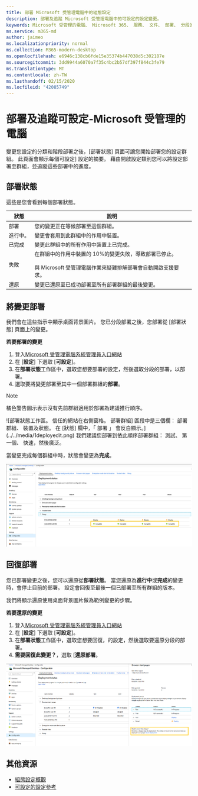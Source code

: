 ```yaml
---
title: 部署 Microsoft 受管理電腦中的組態設定
description: 部署及追蹤 Microsoft 受管理電腦中的可設定的設定變更。
keywords: Microsoft 受管理的電腦、 Microsoft 365、 服務、 文件、 部署、 分段的部署中，組態設定
ms.service: m365-md
author: jaimeo
ms.localizationpriority: normal
ms.collection: M365-modern-desktop
ms.openlocfilehash: e6946c138cb6fde15e35374b447038d5c302187e
ms.sourcegitcommit: 3dd9944a6070a7f35c4bc2b57df397f844c3fe79
ms.translationtype: MT
ms.contentlocale: zh-TW
ms.lasthandoff: 02/15/2020
ms.locfileid: "42085749"
---
```

# <a name="deploy-and-track-configurable-settings---microsoft-managed-desktop"></a>部署及追蹤可設定-Microsoft 受管理的電腦

變更您設定的分類和階段部署之後，[部署狀態] 頁面可讓您開始部署您的設定群組。 此頁面會顯示每個可設定] 設定的摘要。 藉由開啟設定類別您可以將設定部署至群組，並追蹤這些部署中的進度。

## <a name="deployment-statuses"></a>部署狀態 

這些是您會看到每個部署狀態。

狀態  | 說明 
--- | --- 
部署 | 您的變更正在等候部署至這個群組。
進行中。 | 變更會套用到此群組中的作用中裝置。 
已完成 | 變更此群組中的所有作用中裝置上已完成。 
失敗 | 在群組中的作用中裝置的 10%的變更失敗，導致部署已停止。<br><br> 與 Microsoft 受管理電腦作業來疑難排解部署會自動開啟支援要求。 
還原 | 變更已還原至已成功部署至所有部署群組的最後變更。

## <a name="deploy-changes"></a>將變更部署

我們會在這些指示中顯示桌面背景圖片。 您已分段部署之後，您部署從 [部署狀態] 頁面上的變更。 

**若要部署的變更**

1. 登入[Microsoft 受管理電腦系統管理員入口網站](https://aka.ms/mwaasportal)
2. 在 [**設定**] 下選取 [**可設定**]。
3. 在**部署狀態**工作區中，選取您想要部署的設定，然後選取分段的部署，以部署。
4. 選取要將變更部署至其中一個部署群組的**部署**。

> [!NOTE] 
> 橘色警告圖示表示沒有先前群組適用於部署為建議推行順序。 

![部署狀態工作區。 信任的網站在右側窗格。 部署群組] 區段中是三個欄： 部署群組、 裝置及狀態。 在 [狀態] 欄中，「 部署 」 會反白顯示。](../../media/1deployedit.png)
我們建議您部署到依此順序部署群組： 測試、 第一個、 快速，然後廣泛。 

當變更完成每個群組中時，狀態會變更為**完成**。

![與更新的日期的資料行、 版本、 測試，第一個、 快速且廣泛部署狀態工作區。 Proxy 擴充列時，顯示為 「 完整 」 中每一個四個部署群組已標幟日期設定。](../../media/2completeedit.png)

## <a name="revert-deployment"></a>回復部署

您已部署變更之後，您可以還原從**部署狀態**。 當您還原為**進行中**或**完成**的變更時，會停止目前的部署。 設定會回復至最後一個已部署至所有群組的版本。 

我們將顯示還原使用桌面背景圖片做為範例變更的步驟。 

**若要還原的變更**
1. 登入[Microsoft 受管理電腦系統管理員入口網站](https://aka.ms/mwaasportal)
2. 在 [**設定**] 下選取 [**可設定**]。
3. 在**部署狀態**工作區中，選取您想要回復，的設定，然後選取要還原分段的部署。
4. **需要回復此變更？**，選取 [**還原部署**。

![部署狀態工作區。 會選取瀏覽器開始頁面，開啟在右側窗格在送出的變更，而且其狀態的相關資料。 在底部就是 「 需要回復此變更 」 區域其中您可以選取 「 回復部署 」。](../../media/3revert.png) 

## <a name="additional-resources"></a>其他資源
- [組態設定概觀](config-setting-overview.md)
- [可設定的設定參考](config-setting-ref.md) 
